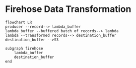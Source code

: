 # Firehose Data Transformation

```mermaid
flowchart LR
producer --record--> lambda_buffer
lambda_buffer --buffered batch of records--> lambda
lambda --transformed records--> destination_buffer
destination_buffer -->S3

subgraph firehose 
    lambda_buffer
    destination_buffer
end
```
